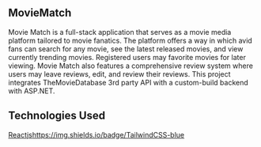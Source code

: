 ## MovieMatch
Movie Match is a full-stack application that serves as a movie media platform tailored to movie fanatics. The platform offers a way in which avid fans can search for any movie, see the latest released movies, and view currently trending movies.
Registered users may favorite movies for later viewing. Movie Match also features a comprehensive review system where users may leave reviews, edit, and review their reviews. This project integrates TheMovieDatabase 3rd party API with a custom-build backend with ASP.NET. 

## Technologies Used
[Reactjs](https://img.shields.io/badge/TailwindCSS-blue
)https://img.shields.io/badge/TailwindCSS-blue

